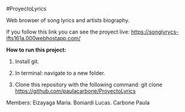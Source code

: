 #ProyectoLyrics

Web browser of song lyrics and artists biography.

If you follow this link you can see the proyect live: https://songlyrycs-ifts161a.000webhostapp.com/

**How to run this project:**

1. Install git.

2. In terminal: navigate to a new folder.

3. Clone this repository with the following command: git clone https://github.com/paulacarbone/ProyectoLyrics

Members: Eizayaga Maria. Boniardi Lucas. Carbone Paula
